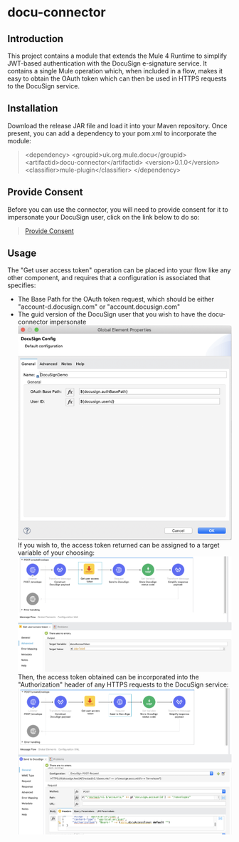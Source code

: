 # docu-connector
## Introduction
This project contains a module that extends the Mule 4 Runtime to simplify JWT-based authentication with the DocuSign e-signature service.
It contains a single Mule operation which, when included in a flow, makes it easy to obtain the OAuth token which can then be used in HTTPS requests to the DocuSign service.
## Installation
Download the release JAR file and load it into your Maven repository.
Once present, you can add a dependency to your pom.xml to incorporate the module:
> <dependency\>
> <groupid\>uk.org.mule.docu\</groupid\>
> <artifactid\>docu-connector\</artifactid\>
> <version\>0.1.0\</version\>
> <classifier\>mule-plugin\</classifier\>
> </dependency\>
## Provide Consent
Before you can use the connector, you will need to provide consent for it to impersonate your DocuSign user, click on the link below to do so:
> [Provide Consent](https://account-d.docusign.com/oauth/auth?response_type=code&scope=signature%20impersonation&client_id=480bf239-9265-4f94-a333-5b1eebde0300&redirect_uri=https://www.mule.org.uk/docu-connector/)
## Usage
The "Get user access token" operation can be placed into your flow like any other component, and requires that a configuration is associated that specifies:
+ The Base Path for the OAuth token request, which should be either "account-d.docusign.com" or "account.docusign.com"
+ The guid version of the DocuSign user that you wish to have the docu-connector impersonate
![DocuSign Config](/images/docusign-config.png)
If you wish to, the access token returned can be assigned to a target variable of your choosing:
![Get user access token target](/images/get-user-access-token-target.png)
Then, the access token obtained can be incorporated into the "Authorization" header of any HTTPS requests to the DocuSign service:
![HTTP Authorization Header](/images/http-authorized-request.png)
